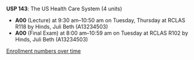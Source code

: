 **USP 143**: The US Health Care System (4 units)

- **A00** (Lecture) at 9:30 am–10:50 am on Tuesday, Thursday at RCLAS R118 by Hinds, Juli Beth (A13234503)
- **A00** (Final Exam) at 8:00 am–10:59 am on Tuesday at RCLAS R102 by Hinds, Juli Beth (A13234503)

[Enrollment numbers over time](./USP143.tsv)
